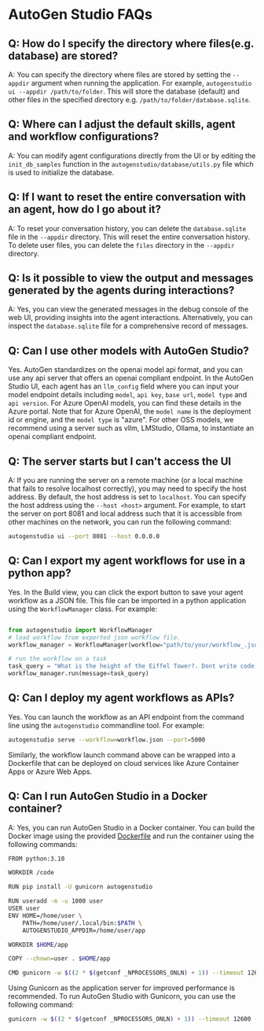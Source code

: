# AutoGen Studio FAQs

## Q: How do I specify the directory where files(e.g. database) are stored?

A: You can specify the directory where files are stored by setting the `--appdir` argument when running the application. For example, `autogenstudio ui --appdir /path/to/folder`. This will store the database (default) and other files in the specified directory e.g. `/path/to/folder/database.sqlite`.

## Q: Where can I adjust the default skills, agent and workflow configurations?

A: You can modify agent configurations directly from the UI or by editing the `init_db_samples` function in the `autogenstudio/database/utils.py` file which is used to initialize the database.

## Q: If I want to reset the entire conversation with an agent, how do I go about it?

A: To reset your conversation history, you can delete the `database.sqlite` file in the `--appdir` directory. This will reset the entire conversation history. To delete user files, you can delete the `files` directory in the `--appdir` directory.

## Q: Is it possible to view the output and messages generated by the agents during interactions?

A: Yes, you can view the generated messages in the debug console of the web UI, providing insights into the agent interactions. Alternatively, you can inspect the `database.sqlite` file for a comprehensive record of messages.

## Q: Can I use other models with AutoGen Studio?

Yes. AutoGen standardizes on the openai model api format, and you can use any api server that offers an openai compliant endpoint. In the AutoGen Studio UI, each agent has an `llm_config` field where you can input your model endpoint details including `model`, `api key`, `base url`, `model type` and `api version`. For Azure OpenAI models, you can find these details in the Azure portal. Note that for Azure OpenAI, the `model name` is the deployment id or engine, and the `model type` is "azure".
For other OSS models, we recommend using a server such as vllm, LMStudio, Ollama, to instantiate an openai compliant endpoint.

## Q: The server starts but I can't access the UI

A: If you are running the server on a remote machine (or a local machine that fails to resolve localhost correctly), you may need to specify the host address. By default, the host address is set to `localhost`. You can specify the host address using the `--host <host>` argument. For example, to start the server on port 8081 and local address such that it is accessible from other machines on the network, you can run the following command:

```bash
autogenstudio ui --port 8081 --host 0.0.0.0
```

## Q: Can I export my agent workflows for use in a python app?

Yes. In the Build view, you can click the export button to save your agent workflow as a JSON file. This file can be imported in a python application using the `WorkflowManager` class. For example:

```python

from autogenstudio import WorkflowManager
# load workflow from exported json workflow file.
workflow_manager = WorkflowManager(workflow="path/to/your/workflow_.json")

# run the workflow on a task
task_query = "What is the height of the Eiffel Tower?. Dont write code, just respond to the question."
workflow_manager.run(message=task_query)

```

## Q: Can I deploy my agent workflows as APIs?

Yes. You can launch the workflow as an API endpoint from the command line using the `autogenstudio` commandline tool. For example:

```bash
autogenstudio serve --workflow=workflow.json --port=5000
```

Similarly, the workflow launch command above can be wrapped into a Dockerfile that can be deployed on cloud services like Azure Container Apps or Azure Web Apps.

## Q: Can I run AutoGen Studio in a Docker container?

A: Yes, you can run AutoGen Studio in a Docker container. You can build the Docker image using the provided [Dockerfile](https://github.com/ag2ai/build-with-autogen/blob/main/samples/apps/autogen-studio/Dockerfile) and run the container using the following commands:

```bash
FROM python:3.10

WORKDIR /code

RUN pip install -U gunicorn autogenstudio

RUN useradd -m -u 1000 user
USER user
ENV HOME=/home/user \
    PATH=/home/user/.local/bin:$PATH \
    AUTOGENSTUDIO_APPDIR=/home/user/app

WORKDIR $HOME/app

COPY --chown=user . $HOME/app

CMD gunicorn -w $((2 * $(getconf _NPROCESSORS_ONLN) + 1)) --timeout 12600 -k uvicorn.workers.UvicornWorker autogenstudio.web.app:app --bind "0.0.0.0:8081"
```

Using Gunicorn as the application server for improved performance is recommended. To run AutoGen Studio with Gunicorn, you can use the following command:

```bash
gunicorn -w $((2 * $(getconf _NPROCESSORS_ONLN) + 1)) --timeout 12600 -k uvicorn.workers.UvicornWorker autogenstudio.web.app:app --bind
```
